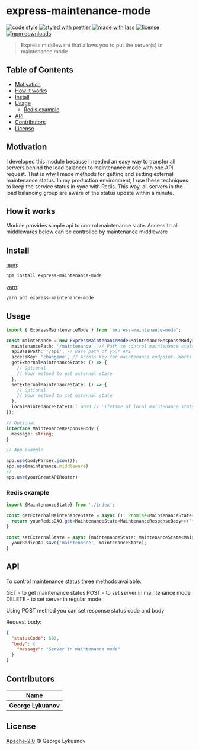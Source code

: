 # express-maintenance-mode

[![code style](https://img.shields.io/badge/code_style-XO-5ed9c7.svg)](https://github.com/sindresorhus/xo)
[![styled with prettier](https://img.shields.io/badge/styled_with-prettier-ff69b4.svg)](https://github.com/prettier/prettier)
[![made with lass](https://img.shields.io/badge/made_with-lass-95CC28.svg)](https://lass.js.org)
[![license](https://img.shields.io/github/license/dissfall/express-maintenance-mode.svg)](LICENSE)
[![npm downloads](https://img.shields.io/npm/dt/express-maintenance-mode.svg)](https://npm.im/express-maintenance-mode)

> Express middleware that allows you to put the server(s) in maintenance mode


## Table of Contents

* [Motivation](#motivation)
* [How it works](#how-it-works)
* [Install](#install)
* [Usage](#usage)
  * [Redis example](#redis-example)
* [API](#api)
* [Contributors](#contributors)
* [License](#license)


## Motivation

I developed this module because I needed an easy way to transfer all servers behind the load balancer
to maintenance mode with one API request. That is why I made methods for getting and setting external maintenance status.
In my production environment, I use these techniques to keep the service status in sync with Redis.
This way, all servers in the load balancing group are aware of the status update within a minute.


## How it works

Module provides simple api to control maintenance state.
Access to all middlewares below can be controlled by maintenance middleware


## Install

[npm][]:

```sh
npm install express-maintenance-mode
```

[yarn][]:

```sh
yarn add express-maintenance-mode
```


## Usage

```typescript
import { ExpressMaintenanceMode } from 'express-maintenance-mode';

const maintenance = new ExpressMaintenanceMode<MaintenanceResponseBody>({
  maintenancePath: '/maintenance', // Path to control maintenance state
  apiBasePath: '/api', // Base path of your API
  accessKey: 'changeme', // Access key for maintenance endpoint. Works without authorization if not provided
  getExternalMaintenanceState: () => {
    // Optional
    // Your method to get external state
  },
  setExternalMaintenanceState: () => {
    // Optional
    // Your method to set external state
  },
  localMaintenanceStateTTL: 6000 // Lifetime of local maintenance state, until it be synced with external state
});

// Optional
interface MaintenanceResponseBody {
  message: string;
}

// App example

app.use(bodyParser.json());
app.use(maintenance.middleware)
// ...
app.use(yourGreatAPIRouter)


```

### Redis example

```typescript
import {MaintenanceState} from './index';

const getExternalMaintenanceState = async (): Promise<MaintenanceState<MaintenanceResponseBody>> => {
  return yourRedisDAO.get<MaintenanceState<MaintenanceResponseBody>>('maintenance');
}
  
const setExternalState = async (maintenanceState: MaintenanceState<MaintenanceResponseBody>) => {
  yourRedicDAO.save('maintenance', maintenanceState);
}
```


## API

To control maintenance status three methods available:

GET - to get maintenance status
POST - to set server in maintenance mode
DELETE - to set server in regular mode

Using POST method you can set response status code and body

Request body:

```json
{
  "statusCode": 503,
  "body": {
    "message": "Server in maintenance mode"
  }
}

```


## Contributors

| Name                |
| ------------------- |
| **George Lykuanov** |


## License

[Apache-2.0](LICENSE) © George Lykuanov


##

[npm]: https://www.npmjs.com/

[yarn]: https://yarnpkg.com/
